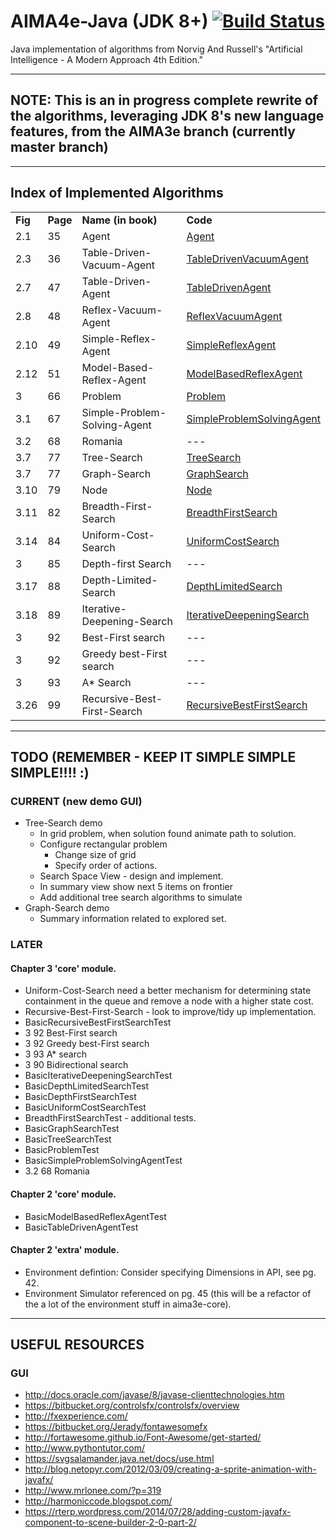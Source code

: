 # AIMA4e-Java (JDK 8+) [![Build Status](https://travis-ci.org/aima-java/aima-java.svg?branch=AIMA4e)](https://travis-ci.org/aima-java/aima-java)
Java implementation of algorithms from Norvig And Russell's "Artificial Intelligence - A Modern Approach 4th Edition."

---
## NOTE: This is an in progress complete rewrite of the algorithms, leveraging JDK 8's new language features, from the AIMA3e branch (currently master branch)

---
## Index of Implemented Algorithms
<table style="width:100%">
   <tbody>
   <tr>
       <td><b>Fig</b></td>
       <td><b>Page</b></td>
       <td><b>Name (in book)</b></td>
       <td><b>Code</b></td>
   </tr>
   <tr>
       <td>2.1</td>
       <td>35</td>
       <td>Agent</td>
       <td><a href="https://github.com/aima-java/aima-java/blob/AIMA4e/core/src/main/java/aima/core/api/agent/Agent.java">Agent</a></td>
   </tr>
   <tr>
       <td>2.3</td>
       <td>36</td>
       <td>Table-Driven-Vacuum-Agent</td>
       <td><a href="https://github.com/aima-java/aima-java/blob/AIMA4e/core/src/main/java/aima/core/environment/vacuum/agent/TableDrivenVacuumAgent.java">TableDrivenVacuumAgent</a></td>
   </tr>
   <tr>
       <td>2.7</td>
       <td>47</td>
       <td>Table-Driven-Agent</td>
       <td><a href="https://github.com/aima-java/aima-java/blob/AIMA4e/core/src/main/java/aima/core/api/agent/TableDrivenAgent.java">TableDrivenAgent</a></td>
   </tr>
   <tr>
       <td>2.8</td>
       <td>48</td>
       <td>Reflex-Vacuum-Agent</td>
       <td><a href="https://github.com/aima-java/aima-java/blob/AIMA4e/core/src/main/java/aima/core/environment/vacuum/agent/ReflexVacuumAgent.java">ReflexVacuumAgent</a></td>
   </tr>
   <tr>
       <td>2.10</td>
       <td>49</td>
       <td>Simple-Reflex-Agent</td>
       <td><a href="https://github.com/aima-java/aima-java/blob/AIMA4e/core/src/main/java/aima/core/api/agent/SimpleReflexAgent.java">SimpleReflexAgent</a></td>
   </tr>
   <tr>
       <td>2.12</td>
       <td>51</td>
       <td>Model-Based-Reflex-Agent</td>
       <td><a href="https://github.com/aima-java/aima-java/blob/AIMA4e/core/src/main/java/aima/core/api/agent/ModelBasedReflexAgent.java">ModelBasedReflexAgent</a></td>
   </tr>
   <tr>
       <td>3</td>
       <td>66</td>
       <td>Problem</td>
       <td><a href="https://github.com/aima-java/aima-java/blob/AIMA4e/core/src/main/java/aima/core/api/search/Problem.java">Problem</a></td>
   </tr>
   <tr>
       <td>3.1</td>
       <td>67</td>
       <td>Simple-Problem-Solving-Agent</td>
       <td><a href="https://github.com/aima-java/aima-java/blob/AIMA4e/core/src/main/java/aima/core/api/agent/SimpleProblemSolvingAgent.java">SimpleProblemSolvingAgent</a></td>
   </tr>
   <tr>
       <td>3.2</td>
       <td>68</td>
       <td>Romania</td>
       <td>---</td>
   </tr>
   <tr>
       <td>3.7</td>
       <td>77</td>
       <td>Tree-Search</td>
       <td><a href="https://github.com/aima-java/aima-java/blob/AIMA4e/core/src/main/java/aima/core/api/search/TreeSearch.java">TreeSearch</a></td>
   </tr>
   <tr>
       <td>3.7</td>
       <td>77</td>
       <td>Graph-Search</td>
       <td><a href="https://github.com/aima-java/aima-java/blob/AIMA4e/core/src/main/java/aima/core/api/search/GraphSearch.java">GraphSearch</a></td>
   </tr>
   <tr>
       <td>3.10</td>
       <td>79</td>
       <td>Node</td>
       <td><a href="https://github.com/aima-java/aima-java/blob/AIMA4e/core/src/main/java/aima/core/api/search/Node.java">Node</a></td>
   </tr>
   <tr>
       <td>3.11</td>
       <td>82</td>
       <td>Breadth-First-Search</td>
       <td><a href="https://github.com/aima-java/aima-java/blob/AIMA4e/core/src/main/java/aima/core/api/search/uninformed/BreadthFirstSearch.java">BreadthFirstSearch</a></td>
   </tr>
   <tr>
       <td>3.14</td>
       <td>84</td>
       <td>Uniform-Cost-Search</td>
       <td><a href="https://github.com/aima-java/aima-java/blob/AIMA4e/core/src/main/java/aima/core/api/search/uninformed/UniformCostSearch.java">UniformCostSearch</a></td>
   </tr>
   <tr>
       <td>3</td>
       <td>85</td>
       <td>Depth-first Search</td>
       <td>---</td>
   </tr>
   <tr>
       <td>3.17</td>
       <td>88</td>
       <td>Depth-Limited-Search</td>
       <td><a href="https://github.com/aima-java/aima-java/blob/AIMA4e/core/src/main/java/aima/core/api/search/uninformed/DepthLimitedSearch.java">DepthLimitedSearch</a></td>
   </tr>
   <tr>
       <td>3.18</td>
       <td>89</td>
       <td>Iterative-Deepening-Search</td>
       <td><a href="https://github.com/aima-java/aima-java/blob/AIMA4e/core/src/main/java/aima/core/api/search/uninformed/IterativeDeepeningSearch.java">IterativeDeepeningSearch</a></td>
   </tr>
   <tr>
       <td>3</td>
       <td>92</td>
       <td>Best-First search</td>
       <td>---</td>
   </tr>
   <tr>
       <td>3</td>
       <td>92</td>
       <td>Greedy best-First search</td>
       <td>---</td>
   </tr>
   <tr>
       <td>3</td>
       <td>93</td>
       <td>A* Search</td>
       <td>---</td>
   </tr>
   <tr>
       <td>3.26</td>
       <td>99</td>
       <td>Recursive-Best-First-Search </td>
       <td><a href="https://github.com/aima-java/aima-java/blob/AIMA4e/core/src/main/java/aima/core/api/search/informed/RecursiveBestFirstSearch.java">RecursiveBestFirstSearch</a></td>
   </tr>
   </tbody>
</table>

---
## TODO (REMEMBER - KEEP IT SIMPLE SIMPLE SIMPLE!!!! :)
### CURRENT (new demo GUI)
* Tree-Search demo
    * In grid problem, when solution found animate path to solution.
    * Configure rectangular problem
        * Change size of grid
        * Specify order of actions.
    * Search Space View - design and implement.
    * In summary view show next 5 items on frontier
    * Add additional tree search algorithms to simulate
* Graph-Search demo
    * Summary information related to explored set.

### LATER

#### Chapter 3 'core' module.
* Uniform-Cost-Search need a better mechanism for determining state containment in the
  queue and remove a node with a higher state cost.
* Recursive-Best-First-Search - look to improve/tidy up implementation.
* BasicRecursiveBestFirstSearchTest
* 3     92	Best-First search
* 3 	92	Greedy best-First search
* 3 	93	A* search
* 3 	90	Bidirectional search
* BasicIterativeDeepeningSearchTest
* BasicDepthLimitedSearchTest
* BasicDepthFirstSearchTest
* BasicUniformCostSearchTest
* BreadthFirstSearchTest - additional tests.
* BasicGraphSearchTest
* BasicTreeSearchTest
* BasicProblemTest
* BasicSimpleProblemSolvingAgentTest
* 3.2 	68	Romania

#### Chapter 2 'core' module.
* BasicModelBasedReflexAgentTest
* BasicTableDrivenAgentTest

#### Chapter 2 'extra' module.
* Environment defintion: Consider specifying Dimensions in API, see pg. 42.
* Environment Simulator referenced on pg. 45 (this will be a refactor of the a lot of the environment stuff
  in aima3e-core).

---

## USEFUL RESOURCES
### GUI
* http://docs.oracle.com/javase/8/javase-clienttechnologies.htm
* https://bitbucket.org/controlsfx/controlsfx/overview
* http://fxexperience.com/
* https://bitbucket.org/Jerady/fontawesomefx
* http://fortawesome.github.io/Font-Awesome/get-started/
* http://www.pythontutor.com/
* https://svgsalamander.java.net/docs/use.html
* http://blog.netopyr.com/2012/03/09/creating-a-sprite-animation-with-javafx/
* http://www.mrlonee.com/?p=319
* http://harmoniccode.blogspot.com/
* https://rterp.wordpress.com/2014/07/28/adding-custom-javafx-component-to-scene-builder-2-0-part-2/


